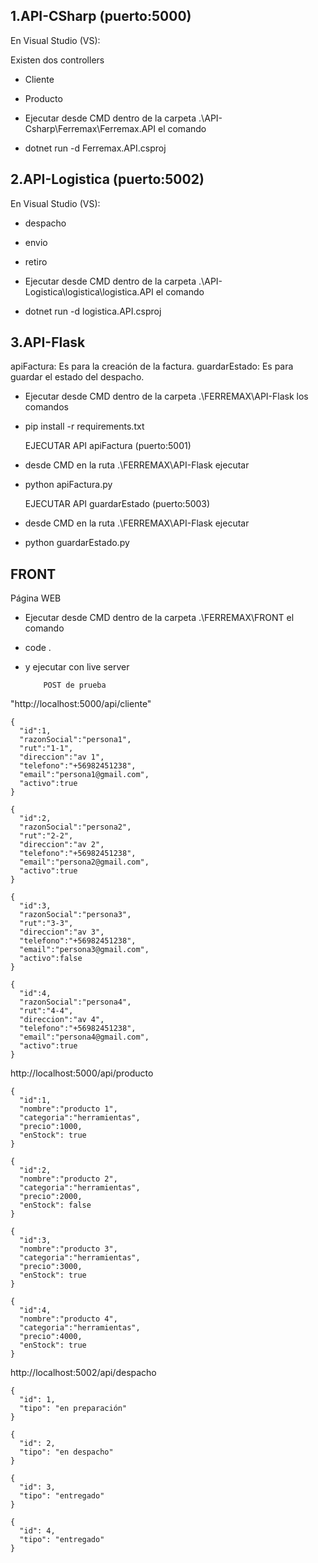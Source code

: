 ## 1.API-CSharp (puerto:5000)
En Visual Studio (VS):

Existen dos controllers
- Cliente
- Producto

- Ejecutar desde CMD dentro de la carpeta .\API-Csharp\Ferremax\Ferremax.API el comando
- dotnet run -d Ferremax.API.csproj
  
## 2.API-Logistica (puerto:5002)
En Visual Studio (VS):
- despacho
- envio
- retiro

- Ejecutar desde CMD dentro de la carpeta .\API-Logistica\logistica\logistica.API el comando
- dotnet run -d logistica.API.csproj

## 3.API-Flask
apiFactura: Es para la creación de la factura.
guardarEstado: Es para guardar el estado del despacho.

- Ejecutar desde CMD dentro de la carpeta .\FERREMAX\API-Flask los comandos
- pip install -r requirements.txt

  EJECUTAR API apiFactura (puerto:5001)
- desde CMD en la ruta .\FERREMAX\API-Flask ejecutar
- python apiFactura.py

  EJECUTAR API guardarEstado (puerto:5003)
- desde CMD en la ruta .\FERREMAX\API-Flask ejecutar
- python guardarEstado.py


## FRONT
Página WEB
- Ejecutar desde CMD dentro de la carpeta .\FERREMAX\FRONT el comando
- code .
- y ejecutar con live server


          POST de prueba

"http://localhost:5000/api/cliente"

    {
      "id":1,
      "razonSocial":"persona1",
      "rut":"1-1",
      "direccion":"av 1",
      "telefono":"+56982451238",
      "email":"persona1@gmail.com",
      "activo":true
    }

    {
      "id":2,
      "razonSocial":"persona2",
      "rut":"2-2",
      "direccion":"av 2",
      "telefono":"+56982451238",
      "email":"persona2@gmail.com",
      "activo":true
    }

    {
      "id":3,
      "razonSocial":"persona3",
      "rut":"3-3",
      "direccion":"av 3",
      "telefono":"+56982451238",
      "email":"persona3@gmail.com",
      "activo":false
    }

    {
      "id":4,
      "razonSocial":"persona4",
      "rut":"4-4",
      "direccion":"av 4",
      "telefono":"+56982451238",
      "email":"persona4@gmail.com",
      "activo":true
    }


http://localhost:5000/api/producto

    {
      "id":1,
      "nombre":"producto 1",
      "categoria":"herramientas",
      "precio":1000,
      "enStock": true
    }

    {
      "id":2,
      "nombre":"producto 2",
      "categoria":"herramientas",
      "precio":2000,
      "enStock": false
    }

    {
      "id":3,
      "nombre":"producto 3",
      "categoria":"herramientas",
      "precio":3000,
      "enStock": true
    }

    {
      "id":4,
      "nombre":"producto 4",
      "categoria":"herramientas",
      "precio":4000,
      "enStock": true
    }


http://localhost:5002/api/despacho

    {
      "id": 1,
      "tipo": "en preparación"
    }

    {
      "id": 2,
      "tipo": "en despacho"
    }

    {
      "id": 3,
      "tipo": "entregado"
    }

    {
      "id": 4,
      "tipo": "entregado"
    }
